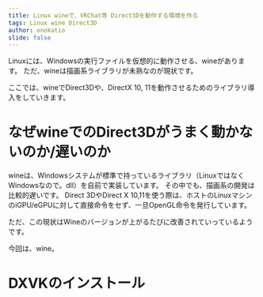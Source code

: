 ```yaml
---
title: Linux wineで、VRChat等 Direct3Dを動作する環境を作る
tags: Linux wine Direct3D
author: onokatio
slide: false
---
```

Linuxには、Windowsの実行ファイルを仮想的に動作させる、wineがあります。
ただ、wineは描画系ライブラリが未熟なのが現状です。

ここでは、wineでDirect3Dや、DirectX 10, 11を動作させるためのライブラリ導入をしていきます。

# なぜwineでのDirect3Dがうまく動かないのか/遅いのか

wineは、Windowsシステムが標準で持っているライブラリ（LinuxではなくWindowsなので。dll）を自前で実装しています。
その中でも、描画系の開発は比較的遅いです。
Direct 3DやDirect X 10,11を使う際は、ホストのLinuxマシンのiGPU/eGPUに対して直接命令をセず、一旦OpenGL命令を発行しています。

ただ、この現状はWineのバージョンが上がるたびに改善されていっているようです。

今回は、wine。

# DXVKのインストール

